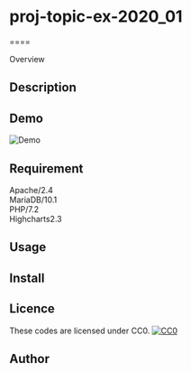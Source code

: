 # proj-topic-ex-2020_01
====

Overview

## Description

## Demo
![Demo](https://github.com/proj-topic-ex/proj-topic-ex-2020_01/demo/demo_proj-topic-ex-2020_01.gif)

## Requirement
Apache/2.4  
MariaDB/10.1  
PHP/7.2  
Highcharts2.3  

## Usage

## Install

## Licence
These codes are licensed under CC0.
[![CC0](http://i.creativecommons.org/p/zero/1.0/88x31.png "CC0")](http://creativecommons.org/publicdomain/zero/1.0/deed.en)

## Author

